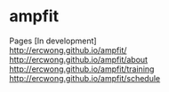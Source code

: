 # ampfit

Pages [In development]  
http://ercwong.github.io/ampfit/  
http://ercwong.github.io/ampfit/about
http://ercwong.github.io/ampfit/training
http://ercwong.github.io/ampfit/schedule
